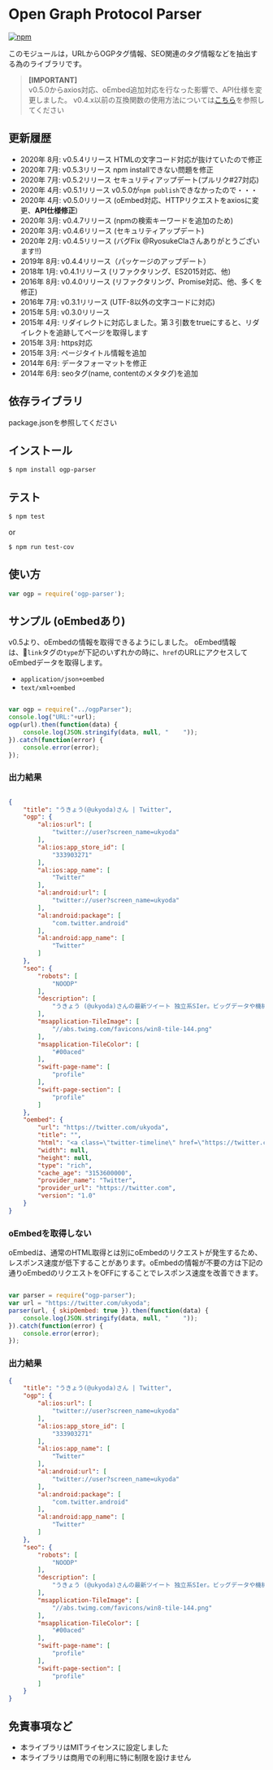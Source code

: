 # Open Graph Protocol Parser

[![npm][npm]][npm-url]

このモジュールは，URLからOGPタグ情報、SEO関連のタグ情報などを抽出する為のライブラリです。
> **[IMPORTANT]**  
> v0.5.0からaxios対応、oEmbed追加対応を行なった影響で、API仕様を変更しました。
> v0.4.x以前の互換関数の使用方法については[こちら](docs/old-version.md)を参照してください

## 更新履歴

* 2020年 8月: v0.5.4リリース HTMLの文字コード対応が抜けていたので修正
* 2020年 7月: v0.5.3リリース npm installできない問題を修正
* 2020年 7月: v0.5.2リリース セキュリティアップデート(プルリク#27対応)
* 2020年 4月: v0.5.1リリース v0.5.0が`npm publish`できなかったので・・・
* 2020年 4月: v0.5.0リリース (oEmbed対応、HTTPリクエストをaxiosに変更、**API仕様修正**)
* 2020年 3月: v0.4.7リリース (npmの検索キーワードを追加のため)
* 2020年 3月: v0.4.6リリース (セキュリティアップデート)
* 2020年 2月: v0.4.5リリース (バグFix @RyosukeClaさんありがとうございます!!)
* 2019年 8月: v0.4.4リリース（パッケージのアップデート）
* 2018年 1月: v0.4.1リリース (リファクタリング、ES2015対応、他)
* 2016年 8月: v0.4.0リリース (リファクタリング、Promise対応、他、多くを修正)
* 2016年 7月: v0.3.1リリース (UTF-8以外の文字コードに対応)
* 2015年 5月: v0.3.0リリース
* 2015年 4月: リダイレクトに対応しました。第３引数をtrueにすると、リダイレクトを追跡してページを取得します
* 2015年 3月: https対応
* 2015年 3月: ページタイトル情報を追加
* 2014年 6月: データフォーマットを修正
* 2014年 6月: seoタグ(name, contentのメタタグ)を追加


## 依存ライブラリ

package.jsonを参照してください

## インストール

```bash
$ npm install ogp-parser
```

## テスト

```bash
$ npm test
```

or 

```bash
$ npm run test-cov
```

## 使い方

```javascript
var ogp = require('ogp-parser');
```

## サンプル (oEmbedあり)

v0.5より、oEmbedの情報を取得できるようにしました。
oEmbed情報は、`link`タグの`type`が下記のいずれかの時に、`href`のURLにアクセスしてoEmbedデータを取得します。

* `application/json+oembed`
* `text/xml+oembed`

```javascript

var ogp = require("../ogpParser");
console.log("URL:"+url);
ogp(url).then(function(data) {
	console.log(JSON.stringify(data, null, "    "));
}).catch(function(error) {
    console.error(error);
});

```

### 出力結果

```json

{
    "title": "うきょう(@ukyoda)さん | Twitter",
    "ogp": {
        "al:ios:url": [
            "twitter://user?screen_name=ukyoda"
        ],
        "al:ios:app_store_id": [
            "333903271"
        ],
        "al:ios:app_name": [
            "Twitter"
        ],
        "al:android:url": [
            "twitter://user?screen_name=ukyoda"
        ],
        "al:android:package": [
            "com.twitter.android"
        ],
        "al:android:app_name": [
            "Twitter"
        ]
    },
    "seo": {
        "robots": [
            "NOODP"
        ],
        "description": [
            "うきょう (@ukyoda)さんの最新ツイート 独立系SIer。ビッグデータや機械学習を使ったシステム開発によく携わっています。 最近はPythonが多いですが、JavascriptとかPHPとかJavaとかC/C++での開発もやってます。 https://t.co/y8iW4rQ7lD ザクソン村"
        ],
        "msapplication-TileImage": [
            "//abs.twimg.com/favicons/win8-tile-144.png"
        ],
        "msapplication-TileColor": [
            "#00aced"
        ],
        "swift-page-name": [
            "profile"
        ],
        "swift-page-section": [
            "profile"
        ]
    },
    "oembed": {
        "url": "https://twitter.com/ukyoda",
        "title": "",
        "html": "<a class=\"twitter-timeline\" href=\"https://twitter.com/ukyoda?ref_src=twsrc%5Etfw\">Tweets by ukyoda</a>\n<script async src=\"https://platform.twitter.com/widgets.js\" charset=\"utf-8\"></script>\n",
        "width": null,
        "height": null,
        "type": "rich",
        "cache_age": "3153600000",
        "provider_name": "Twitter",
        "provider_url": "https://twitter.com",
        "version": "1.0"
    }
}

```

### oEmbedを取得しない

oEmbedは、通常のHTML取得とは別にoEmbedのリクエストが発生するため、
レスポンス速度が低下することがあります。oEmbedの情報が不要の方は下記の通りoEmbedのリクエストをOFFにすることでレスポンス速度を改善できます。

```javascript

var parser = require("ogp-parser");
var url = "https://twitter.com/ukyoda";
parser(url, { skipOembed: true }).then(function(data) {
	console.log(JSON.stringify(data, null, "    "));
}).catch(function(error) {
    console.error(error);
});

```

### 出力結果

```json
{
    "title": "うきょう(@ukyoda)さん | Twitter",
    "ogp": {
        "al:ios:url": [
            "twitter://user?screen_name=ukyoda"
        ],
        "al:ios:app_store_id": [
            "333903271"
        ],
        "al:ios:app_name": [
            "Twitter"
        ],
        "al:android:url": [
            "twitter://user?screen_name=ukyoda"
        ],
        "al:android:package": [
            "com.twitter.android"
        ],
        "al:android:app_name": [
            "Twitter"
        ]
    },
    "seo": {
        "robots": [
            "NOODP"
        ],
        "description": [
            "うきょう (@ukyoda)さんの最新ツイート 独立系SIer。ビッグデータや機械学習を使ったシステム開発によく携わっています。 最近はPythonが多いですが、JavascriptとかPHPとかJavaとかC/C++での開発もやってます。 https://t.co/y8iW4rQ7lD ザクソン村"
        ],
        "msapplication-TileImage": [
            "//abs.twimg.com/favicons/win8-tile-144.png"
        ],
        "msapplication-TileColor": [
            "#00aced"
        ],
        "swift-page-name": [
            "profile"
        ],
        "swift-page-section": [
            "profile"
        ]
    }
}

```

## 免責事項など

* 本ライブラリはMITライセンスに設定しました
* 本ライブラリは商用での利用に特に制限を設けません

[npm]: https://img.shields.io/npm/v/ogp-parser
[npm-url]: https://www.npmjs.com/package/ogp-parser
